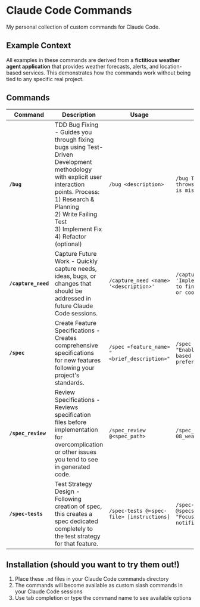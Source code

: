 # Claude Code Commands

My personal collection of custom commands for Claude Code.

## Example Context

All examples in these commands are derived from a **fictitious weather agent application** that provides weather forecasts, alerts, and location-based services. This demonstrates how the commands work without being tied to any specific real project.

## Commands

| Command | Description                                                                                                                                                                                                                                                                                                                                         | Usage | Example |
|---------|-----------------------------------------------------------------------------------------------------------------------------------------------------------------------------------------------------------------------------------------------------------------------------------------------------------------------------------------------------|-------|---------|
| **`/bug`** | TDD Bug Fixing - Guides you through fixing bugs using Test-Driven Development methodology with explicit user interaction points. Process:<br>1) Research & Planning<br>2) Write Failing Test<br>3) Implement Fix<br>4) Refactor (optional)                                                                                                          | `/bug <description>` | `/bug The weather forecast command throws KeyError when API response is missing temperature data` |
| **`/capture_need`** | Capture Future Work - Quickly capture needs, ideas, bugs, or changes that should be addressed in future Claude Code sessions.                                                                                                                                                                                                                       | `/capture_need <name> '<description>'` | `/capture_need add_location_search 'Implement search functionality to find weather data by city name or coordinates'` |
| **`/spec`** | Create Feature Specifications - Creates comprehensive specifications for new features following your project's standards.                                                                                                                                                                                                                           | `/spec <feature_name> "<brief_description>"` | `/spec weather_alerts_system "Enable automated weather alerts based on location and user preferences"` |
| **`/spec_review`** | Review Specifications - Reviews specification files before implementation for overcomplication or other issues you tend to see in generated code.                                                                                                                                                                                                   | `/spec_review @<spec_path>` | `/spec_review @specs/2025-01-08_weather_api_integration.md` |
| **`/spec-tests`** | Test Strategy Design - Following creation of spec, this creates a spec dedicated completely to the test strategy for that feature. | `/spec-tests @<spec-file> [instructions]` | `/spec-tests @specs/weather_api_integration.md "Focus on edge cases for notification handling"` |

## Installation (should you want to try them out!)

1. Place these `.md` files in your Claude Code commands directory
2. The commands will become available as custom slash commands in your Claude Code sessions
3. Use tab completion or type the command name to see available options

